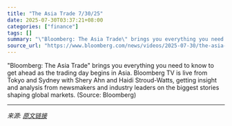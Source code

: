 ```yaml
---
title: "The Asia Trade 7/30/25"
date: 2025-07-30T03:37:21+08:00
categories: ["finance"]
tags: []
summary: "\"Bloomberg: The Asia Trade\" brings you everything you need to know to get ahead as the trading day begins in Asia. Bloomberg TV is live from Tokyo and Sydney with Shery Ahn and Haidi Stroud-Watts, get"
source_url: "https://www.bloomberg.com/news/videos/2025-07-30/the-asia-trade-7-30-25-video"
---
```


"Bloomberg: The Asia Trade" brings you everything you need to know to get ahead as the trading day begins in Asia. Bloomberg TV is live from Tokyo and Sydney with Shery Ahn and Haidi Stroud-Watts, getting insight and analysis from newsmakers and industry leaders on the biggest stories shaping global markets. (Source: Bloomberg)

---

*来源: [原文链接](https://www.bloomberg.com/news/videos/2025-07-30/the-asia-trade-7-30-25-video)*
